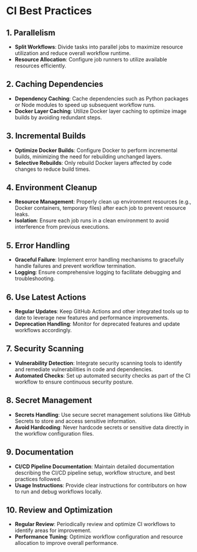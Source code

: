 # CI Best Practices

## 1. Parallelism

- **Split Workflows**: Divide tasks into parallel jobs to maximize resource utilization and reduce overall workflow runtime.
- **Resource Allocation**: Configure job runners to utilize available resources efficiently.

## 2. Caching Dependencies

- **Dependency Caching**: Cache dependencies such as Python packages or Node modules to speed up subsequent workflow runs.
- **Docker Layer Caching**: Utilize Docker layer caching to optimize image builds by avoiding redundant steps.

## 3. Incremental Builds

- **Optimize Docker Builds**: Configure Docker to perform incremental builds, minimizing the need for rebuilding unchanged layers.
- **Selective Rebuilds**: Only rebuild Docker layers affected by code changes to reduce build times.

## 4. Environment Cleanup

- **Resource Management**: Properly clean up environment resources (e.g., Docker containers, temporary files) after each job to prevent resource leaks.
- **Isolation**: Ensure each job runs in a clean environment to avoid interference from previous executions.

## 5. Error Handling

- **Graceful Failure**: Implement error handling mechanisms to gracefully handle failures and prevent workflow termination.
- **Logging**: Ensure comprehensive logging to facilitate debugging and troubleshooting.

## 6. Use Latest Actions

- **Regular Updates**: Keep GitHub Actions and other integrated tools up to date to leverage new features and performance improvements.
- **Deprecation Handling**: Monitor for deprecated features and update workflows accordingly.

## 7. Security Scanning

- **Vulnerability Detection**: Integrate security scanning tools to identify and remediate vulnerabilities in code and dependencies.
- **Automated Checks**: Set up automated security checks as part of the CI workflow to ensure continuous security posture.

## 8. Secret Management

- **Secrets Handling**: Use secure secret management solutions like GitHub Secrets to store and access sensitive information.
- **Avoid Hardcoding**: Never hardcode secrets or sensitive data directly in the workflow configuration files.

## 9. Documentation

- **CI/CD Pipeline Documentation**: Maintain detailed documentation describing the CI/CD pipeline setup, workflow structure, and best practices followed.
- **Usage Instructions**: Provide clear instructions for contributors on how to run and debug workflows locally.

## 10. Review and Optimization

- **Regular Review**: Periodically review and optimize CI workflows to identify areas for improvement.
- **Performance Tuning**: Optimize workflow configuration and resource allocation to improve overall performance.
